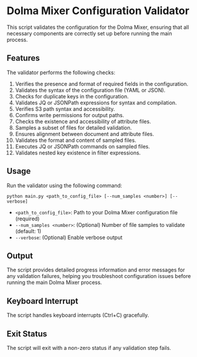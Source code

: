 # Dolma Mixer Configuration Validator

This script validates the configuration for the Dolma Mixer, ensuring that all necessary components are correctly set up before running the main process.

## Features

The validator performs the following checks:

1. Verifies the presence and format of required fields in the configuration.
2. Validates the syntax of the configuration file (YAML or JSON).
3. Checks for duplicate keys in the configuration.
4. Validates JQ or JSONPath expressions for syntax and compilation.
5. Verifies S3 path syntax and accessibility.
6. Confirms write permissions for output paths.
7. Checks the existence and accessibility of attribute files.
8. Samples a subset of files for detailed validation.
9. Ensures alignment between document and attribute files.
10. Validates the format and content of sampled files.
11. Executes JQ or JSONPath commands on sampled files.
12. Validates nested key existence in filter expressions.

## Usage

Run the validator using the following command:

```
python main.py <path_to_config_file> [--num_samples <number>] [--verbose]
```

- `<path_to_config_file>`: Path to your Dolma Mixer configuration file (required)
- `--num_samples <number>`: (Optional) Number of file samples to validate (default: 1)
- `--verbose`: (Optional) Enable verbose output

## Output

The script provides detailed progress information and error messages for any validation failures, helping you troubleshoot configuration issues before running the main Dolma Mixer process.

## Keyboard Interrupt

The script handles keyboard interrupts (Ctrl+C) gracefully.

## Exit Status

The script will exit with a non-zero status if any validation step fails.